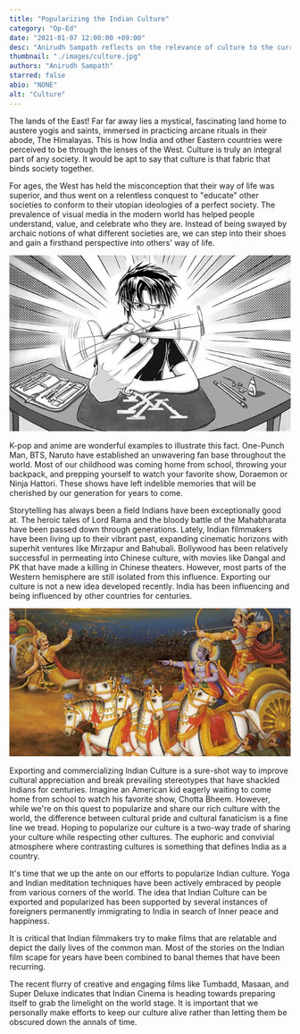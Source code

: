 ```yaml
---
title: "Popularizing the Indian Culture"
category: "Op-Ed"
date: "2021-01-07 12:00:00 +09:00"
desc: "Anirudh Sampath reflects on the relevance of culture to the current world and why India needs to start exporting and popularising this facet."
thumbnail: "./images/culture.jpg"
authors: "Anirudh Sampath"
starred: false
abio: "NONE"
alt: "Culture"
---
```


The lands of the East! Far far away lies a mystical, fascinating land home to austere yogis and saints, immersed in practicing arcane rituals in their abode, The Himalayas. This is how India and other Eastern countries were perceived to be through the lenses of the West. Culture is truly an integral part of any society. It would be apt to say that culture is that fabric that binds society together.

For ages, the West has held the misconception that their way of life was superior, and thus went on a relentless conquest to "educate" other societies to conform to their utopian ideologies of a perfect society.
The prevalence of visual media in the modern world has helped people understand, value, and celebrate who they are. Instead of being swayed by archaic notions of what different societies are, we can step into their shoes and gain a firsthand perspective into others' way of life.

![Anime](./images/anim.jpg)

K-pop and anime are wonderful examples to illustrate this fact. One-Punch Man, BTS, Naruto have established an unwavering fan base throughout the world. Most of our childhood was coming home from school, throwing your backpack, and prepping yourself to watch your favorite show, Doraemon or Ninja Hattori. These shows have left indelible memories that will be cherished by our generation for years to come.

Storytelling has always been a field Indians have been exceptionally good at. The heroic tales of Lord Rama and the bloody battle of the Mahabharata have been passed down through generations. Lately, Indian filmmakers have been living up to their vibrant past, expanding cinematic horizons with superhit ventures like Mirzapur and Bahubali. Bollywood has been relatively successful in permeating into Chinese culture, with movies like Dangal and PK that have made a killing in Chinese theaters. However, most parts of the Western hemisphere are still isolated from this influence. Exporting our culture is not a new idea developed recently. India has been influencing and being influenced by other countries for centuries.

![Mahabharat](./images/mahabharat.jpg)

Exporting and commercializing Indian Culture is a sure-shot way to improve cultural appreciation and break prevailing stereotypes that have shackled Indians for centuries. Imagine an American kid eagerly waiting to come home from school to watch his favorite show, Chotta Bheem. However, while we're on this quest to popularize and share our rich culture with the world, the difference between cultural pride and cultural fanaticism is a fine line we tread. Hoping to popularize our culture is a two-way trade of sharing your culture while respecting other cultures.
The euphoric and convivial atmosphere where contrasting cultures is something that defines India as a country.

It's time that we up the ante on our efforts to popularize Indian culture. Yoga and Indian meditation techniques have been actively embraced by people from various corners of the world. The idea that Indian Culture can be exported and popularized has been supported by several instances of foreigners permanently immigrating to India in search of Inner peace and happiness.

It is critical that Indian filmmakers try to make films that are relatable and depict the daily lives of the common man. Most of the stories on the Indian film scape for years have been combined to banal themes that have been recurring.

The recent flurry of creative and engaging films like Tumbadd, Masaan, and Super Deluxe indicates that Indian Cinema is heading towards preparing itself to grab the limelight on the world stage.
It is important that we personally make efforts to keep our culture alive rather than letting them be obscured down the annals of time.
